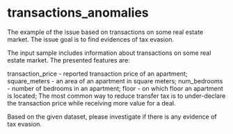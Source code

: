 # transactions_anomalies
The example of the issue based on transactions on some real estate market. The issue goal is to find evidences of tax evasion.

The input sample includes information about transactions on some real estate market. The presented features are:

transaction_price - reported transaction price of an apartment;
square_meters - an area of an apartment in square meters;
num_bedrooms - number of bedrooms in an apartment;
floor - on which floor an apartment is located;
The most common way to reduce transfer tax is to under-declare the transaction price while receiving more value for a deal.

Based on the given dataset, please investigate if there is any evidence of tax evasion.
